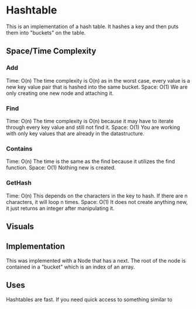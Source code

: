 # Hashtable
This is an implementation of a hash table. It hashes a key and then puts them into "buckets" on the table.
## Space/Time Complexity
### Add
Time: O(n)
The time complexity is O(n) as in the worst case, every value is a new key value pair that is hashed into the same bucket.
Space: O(1)
We are only creating one new node and attaching it.

### Find
Time: O(n)
The time complexity is O(n) because it may have to iterate through every key value and still not find it.
Space: O(1)
You are working with only key values that are already in the datastructure.

### Contains
Time: O(n)
The time is the same as the find because it utilizes the find function.
Space: O(1)
Nothing new is created.

### GetHash
Time: O(n)
This depends on the characters in the key to hash. If there are n characters, it will loop n times.
Space: O(1)
It does not create anything new, it just returns an integer after manipulating it.

## Visuals

## Implementation
This was implemented with a Node that has a next. The root of the node is contained in a "bucket" which is an index of an array.

## Uses
Hashtables are fast. If you need quick access to something similar to 